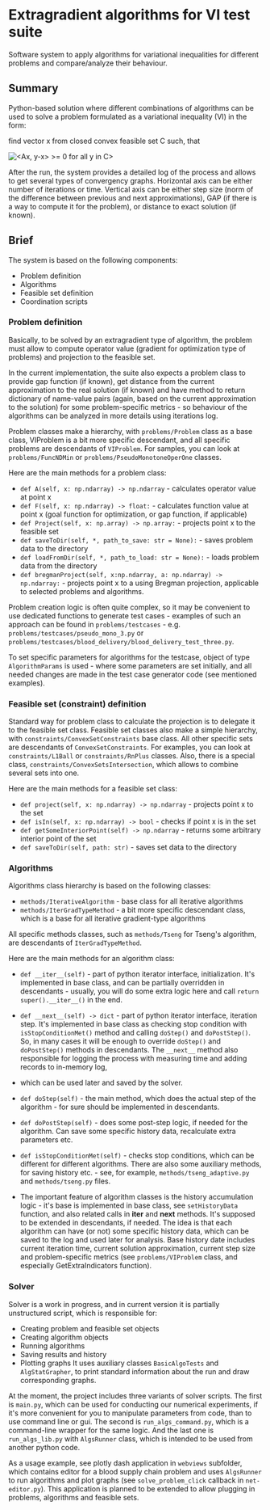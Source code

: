 # Extragradient algorithms for VI test suite #

Software system to apply algorithms for variational inequalities for different problems and compare/analyze 
their behaviour. 

## Summary ##
Python-based solution where different combinations of algorithms can be used to solve a problem formulated as 
a variational inequality (VI) in the form:

find vector x from closed convex feasible set C such, that

![<Ax, y-x> >= 0 for all y in C>](https://latex.codecogs.com/png.image?%5Cdpi%7B110%7D%5Cleft%3CAx,y-x%5Cright%3E%5Cge%200%5C;%5Cforall%20y%5Cin%20C%20)

After the run, the system provides a detailed log of the process and allows to get several types of convergency graphs. 
Horizontal axis can be either number of iterations or time. 
Vertical axis can be either step size (norm of the difference between previous and next approximations), 
GAP (if there is a way to compute it for the problem), or 
distance to exact solution (if known).

## Brief ##
The system is based on the following components: 
* Problem definition
* Algorithms
* Feasible set definition
* Coordination scripts

### Problem definition ###
Basically, to be solved by an extragradient type of algorithm, 
the problem must allow to compute operator value (gradient for optimization type of problems) and projection 
to the feasible set.

In the current implementation, the suite also expects a problem class to provide gap function (if known), 
get distance from the current approximation to the real solution (if known) and have method to return dictionary
of name-value pairs (again, based on the current approximation to the solution) for some problem-specific metrics - so
behaviour of the algorithms can be analyzed in more details using iterations log.

Problem classes make a hierarchy, with `problems/Problem` class as a base class, VIProblem is a bit more specific 
descendant, and all specific problems are descendants of `VIProblem`. For samples, you can look at 
`problems/FuncNDMin` or `problems/PseudoMonotoneOperOne` classes. 

Here are the main methods for a problem class:
* `def A(self, x: np.ndarray) -> np.ndarray` - calculates operator value at point x
* `def F(self, x: np.ndarray) -> float:` - calculates function value at point x (goal 
function for optimization, or gap function, if applicable)
* `def Project(self, x: np.array) -> np.array:` - projects point x to the feasible set
* `def saveToDir(self, *, path_to_save: str = None):` - saves problem data to the directory
* `def loadFromDir(self, *, path_to_load: str = None):` - loads problem data from the directory
* `def bregmanProject(self, x:np.ndarray, a: np.ndarray) -> np.ndarray:` - projects point x to a using Bregman projection, 
applicable to selected problems and algorithms.

Problem creation logic is often quite complex, so it may be convenient to use dedicated functions
to generate test cases - examples of such an approach can be found in `problems/testcases` - e.g. 
`problems/testcases/pseudo_mono_3.py` or `problems/testcases/blood_delivery/blood_delivery_test_three.py`.

To set specific parameters for algorithms for the testcase, object of type `AlgorithmParams` is used - 
where some parameters are set initially, and all needed changes are made in the test case generator code 
(see mentioned examples).

### Feasible set (constraint) definition ###
Standard way for problem class to calculate the projection is to delegate it to the feasible set class.
Feasible set classes also make a simple hierarchy, with `constraints/ConvexSetConstraints` base class.
All other specific sets are descendants of `ConvexSetConstraints`. For examples, you can look at `constraints/L1Ball` or 
`constraints/RnPlus` classes. Also, there is a special class, `constraints/ConvexSetsIntersection`, which 
allows to combine several sets into one.

Here are the main methods for a feasible set class:
* `def project(self, x: np.ndarray) -> np.ndarray` - projects point x to the set
* `def isIn(self, x: np.ndarray) -> bool` - checks if point x is in the set
* `def getSomeInteriorPoint(self) -> np.ndarray` - returns some arbitrary interior point of the set
* `def saveToDir(self, path: str)` - saves set data to the directory
 

### Algorithms ###
Algorithms class hierarchy is based on the following classes:
* `methods/IterativeAlgorithm` - base class for all iterative algorithms
* `methods/IterGradTypeMethod` - a bit more specific descendant class, which is a base for all iterative gradient-type algorithms

All specific methods classes, such as `methods/Tseng` for Tseng's algorithm, are descendants of `IterGradTypeMethod`.

Here are the main methods for an algorithm class:
* `def __iter__(self)` - part of python iterator interface, initialization. It's implemented in base class, and can be 
partially overridden in descendants - usually, you will do some extra logic here and call `return super().__iter__()` in the end. 
* `def __next__(self) -> dict` - part of python iterator interface, iteration step. It's implemented in base class as 
checking stop condition with `isStopConditionMet()` method and calling `doStep()` and `doPostStep()`.
So, in many cases it will be enough to override `doStep()` and `doPostStep()` methods in descendants.
The `__next__` method also responsible for logging the process with measuring time and adding records to in-memory log, 
* which can be used later and saved by the solver. 
* `def doStep(self)` - the main method, which does the actual step of the algorithm - for sure should be implemented 
in descendants.
* `def doPostStep(self)` - does some post-step logic, if needed for the algorithm. Can save some specific history data, 
recalculate extra parameters etc.
* `def isStopConditionMet(self)` - checks stop conditions, which can be different for different algorithms.
There are also some auxiliary methods, for saving history etc. - see, for example, 
`methods/tseng_adaptive.py` and `methods/tseng.py` files.

* The important feature of algorithm classes is the history accumulation logic - it's base is implemented in 
base class, see `setHistoryData` function, and also related calls in __iter__ and __next__ methods. It's supposed to be 
extended in descendants, if needed. The idea is that each algorithm can have (or not) some specific history data, which can be 
saved to the log and used later for analysis. Base history date includes current iteration time, current solution 
approximation, current step size and problem-specific metrics (see `problems/VIProblem` class, and especially 
GetExtraIndicators function).

### Solver ###

Solver is a work in progress, and in current version it is partially unstructured script, which is responsible for:
* Creating problem and feasible set objects
* Creating algorithm objects
* Running algorithms
* Saving results and history
* Plotting graphs
It uses auxiliary classes `BasicAlgoTests` and `AlgStatGrapher`, to print standard information about the run and draw 
corresponding graphs.

At the moment, the project includes three variants of solver scripts. The first is `main.py`, which can be used for 
conducting our numerical experiments, if it's more convenient for you to manipulate parameters from code, than to use 
command line or gui. The second is `run_algs_command.py`, which is a command-line wrapper for the same logic. And the 
last one is `run_algs_lib.py` with `AlgsRunner` class, which is intended to be used from another python code.

As a usage example, see plotly dash application in `webviews` subfolder, which contains editor for a blood supply 
chain problem and uses `AlgsRunner` to run algorithms and plot graphs 
(see `solve_problem_click` callback in `net-editor.py`). This application is planned to be extended 
to allow plugging in problems, algorithms and feasible sets.